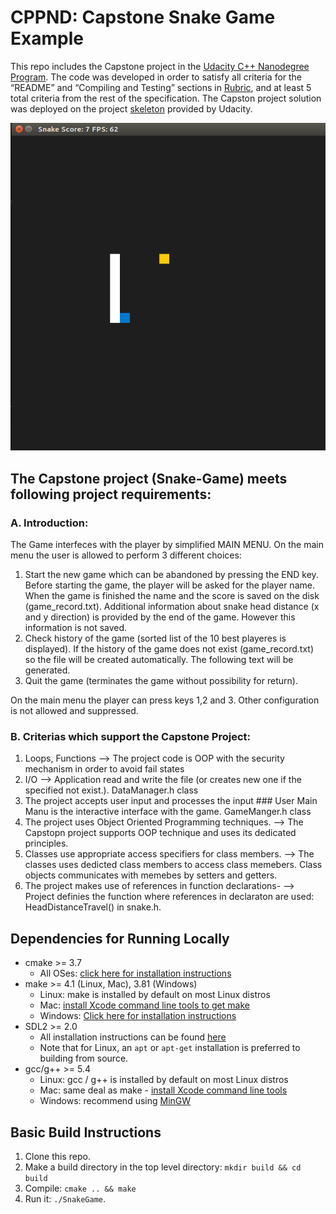 # CPPND: Capstone Snake Game Example

This repo includes the Capstone project in the [Udacity C++ Nanodegree Program](https://www.udacity.com/course/c-plus-plus-nanodegree--nd213). The code was developed in order to satisfy all criteria for the “README” and “Compiling and Testing” sections in [Rubric](https://review.udacity.com/#!/rubrics/2533/view), and at least 5 total criteria from the rest of the specification. The Capston project solution was deployed on the project [skeleton](https://github.com/udacity/CppND-Capstone-Snake-Game) provided by Udacity.

<img src="snake_game.gif"/>

## The Capstone project (Snake-Game) meets following project requirements:

### A. Introduction:
The Game interfeces with the player by simplified MAIN MENU. On the main menu the user is allowed to perform 3 different choices:
1. Start the new game which can be abandoned by pressing the END key. Before starting the game, the player will be asked for the player name. When the game is finished the name and the score is saved on the disk (game_record.txt). Additional information about snake head distance (x and y direction) is provided by the end of the game. However this information is not saved.
2. Check history of the game (sorted list of the 10 best playeres is displayed). If the history of the game does not exist (game_record.txt) so the file will be created automatically. The following text will be generated.
3. Quit the game (terminates the game without possibility for return).

On the main menu the player can press keys 1,2 and 3. Other configuration is not allowed and suppressed.


### B. Criterias which support the Capstone Project:

1. Loops, Functions --> The project code is OOP with the security mechanism in order to avoid fail states
2. I/O --> Application read and write the file (or creates new one if the specified not exist.). DataManager.h class
3. The project accepts user input and processes the input ### User Main Manu is the interactive interface with the game. GameManger.h class
4. The project uses Object Oriented Programming techniques. --> The Capstopn project supports OOP technique and uses its dedicated principles.
5. Classes use appropriate access specifiers for class members. --> The classes uses dedicted class members to access class memebers. Class objects communicates with memebes by setters and getters.
6. The project makes use of references in function declarations- --> Project definies the function where references in declaraton are used: HeadDistanceTravel() in snake.h.



## Dependencies for Running Locally
* cmake >= 3.7
  * All OSes: [click here for installation instructions](https://cmake.org/install/)
* make >= 4.1 (Linux, Mac), 3.81 (Windows)
  * Linux: make is installed by default on most Linux distros
  * Mac: [install Xcode command line tools to get make](https://developer.apple.com/xcode/features/)
  * Windows: [Click here for installation instructions](http://gnuwin32.sourceforge.net/packages/make.htm)
* SDL2 >= 2.0
  * All installation instructions can be found [here](https://wiki.libsdl.org/Installation)
  * Note that for Linux, an `apt` or `apt-get` installation is preferred to building from source.
* gcc/g++ >= 5.4
  * Linux: gcc / g++ is installed by default on most Linux distros
  * Mac: same deal as make - [install Xcode command line tools](https://developer.apple.com/xcode/features/)
  * Windows: recommend using [MinGW](http://www.mingw.org/)

## Basic Build Instructions

1. Clone this repo.
2. Make a build directory in the top level directory: `mkdir build && cd build`
3. Compile: `cmake .. && make`
4. Run it: `./SnakeGame`.
